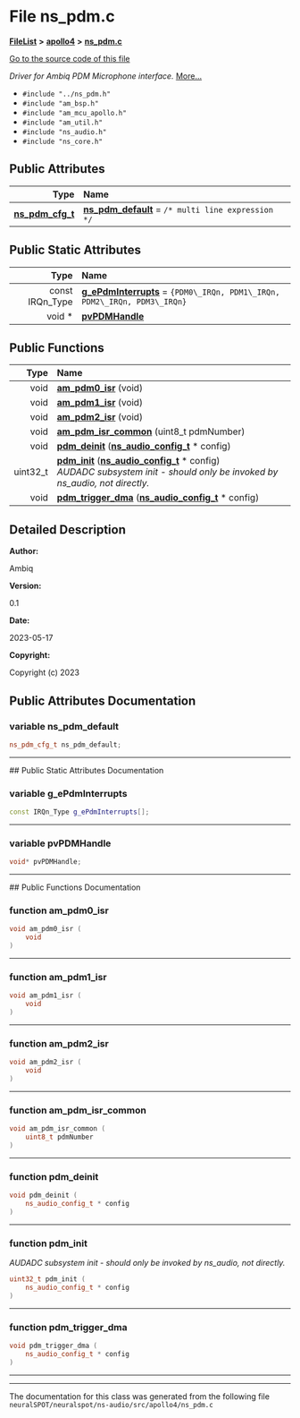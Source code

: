 

# File ns\_pdm.c



[**FileList**](files.md) **>** [**apollo4**](dir_9e4df1ce7893b775eb3c7fcb555505ab.md) **>** [**ns\_pdm.c**](apollo4_2ns__pdm_8c.md)

[Go to the source code of this file](apollo4_2ns__pdm_8c_source.md)

_Driver for Ambiq PDM Microphone interface._ [More...](#detailed-description)

* `#include "../ns_pdm.h"`
* `#include "am_bsp.h"`
* `#include "am_mcu_apollo.h"`
* `#include "am_util.h"`
* `#include "ns_audio.h"`
* `#include "ns_core.h"`





















## Public Attributes

| Type | Name |
| ---: | :--- |
|  [**ns\_pdm\_cfg\_t**](structns__pdm__cfg__t.md) | [**ns\_pdm\_default**](#variable-ns_pdm_default)   = `/* multi line expression */`<br> |


## Public Static Attributes

| Type | Name |
| ---: | :--- |
|  const IRQn\_Type | [**g\_ePdmInterrupts**](#variable-g_epdminterrupts)   = `{PDM0\_IRQn, PDM1\_IRQn, PDM2\_IRQn, PDM3\_IRQn}`<br> |
|  void \* | [**pvPDMHandle**](#variable-pvpdmhandle)  <br> |














## Public Functions

| Type | Name |
| ---: | :--- |
|  void | [**am\_pdm0\_isr**](#function-am_pdm0_isr) (void) <br> |
|  void | [**am\_pdm1\_isr**](#function-am_pdm1_isr) (void) <br> |
|  void | [**am\_pdm2\_isr**](#function-am_pdm2_isr) (void) <br> |
|  void | [**am\_pdm\_isr\_common**](#function-am_pdm_isr_common) (uint8\_t pdmNumber) <br> |
|  void | [**pdm\_deinit**](#function-pdm_deinit) ([**ns\_audio\_config\_t**](ns__audio_8h.md#typedef-ns_audio_config_t) \* config) <br> |
|  uint32\_t | [**pdm\_init**](#function-pdm_init) ([**ns\_audio\_config\_t**](ns__audio_8h.md#typedef-ns_audio_config_t) \* config) <br>_AUDADC subsystem init - should only be invoked by ns\_audio, not directly._  |
|  void | [**pdm\_trigger\_dma**](#function-pdm_trigger_dma) ([**ns\_audio\_config\_t**](ns__audio_8h.md#typedef-ns_audio_config_t) \* config) <br> |




























## Detailed Description




**Author:**

Ambiq 




**Version:**

0.1 




**Date:**

2023-05-17




**Copyright:**

Copyright (c) 2023 





    
## Public Attributes Documentation




### variable ns\_pdm\_default 

```C++
ns_pdm_cfg_t ns_pdm_default;
```




<hr>
## Public Static Attributes Documentation




### variable g\_ePdmInterrupts 

```C++
const IRQn_Type g_ePdmInterrupts[];
```




<hr>



### variable pvPDMHandle 

```C++
void* pvPDMHandle;
```




<hr>
## Public Functions Documentation




### function am\_pdm0\_isr 

```C++
void am_pdm0_isr (
    void
) 
```




<hr>



### function am\_pdm1\_isr 

```C++
void am_pdm1_isr (
    void
) 
```




<hr>



### function am\_pdm2\_isr 

```C++
void am_pdm2_isr (
    void
) 
```




<hr>



### function am\_pdm\_isr\_common 

```C++
void am_pdm_isr_common (
    uint8_t pdmNumber
) 
```




<hr>



### function pdm\_deinit 

```C++
void pdm_deinit (
    ns_audio_config_t * config
) 
```




<hr>



### function pdm\_init 

_AUDADC subsystem init - should only be invoked by ns\_audio, not directly._ 
```C++
uint32_t pdm_init (
    ns_audio_config_t * config
) 
```




<hr>



### function pdm\_trigger\_dma 

```C++
void pdm_trigger_dma (
    ns_audio_config_t * config
) 
```




<hr>

------------------------------
The documentation for this class was generated from the following file `neuralSPOT/neuralspot/ns-audio/src/apollo4/ns_pdm.c`

